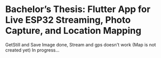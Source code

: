 # Bachelor’s Thesis: Flutter App for Live ESP32 Streaming, Photo Capture, and Location Mapping
GetStill and Save Image done, Stream and gps doesn't work (Map is not created yet)
In progress...
